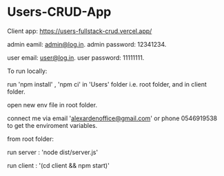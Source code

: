 # Users-CRUD-App

Client app: https://users-fullstack-crud.vercel.app/

admin eamil: admin@log.in.
admin password: 12341234.

user email: user@log.in.
user password: 11111111.

To run locally:

run 'npm install' , 'npm ci' in 'Users' folder i.e. root folder, and in client folder.

open new env file in root folder.

connect me via email 'alexardenoffice@gmail.com'  or phone 0546919538 to get the enviroment variables.

from root folder:

run server : 'node dist/server.js'

run client : '(cd client && npm start)'